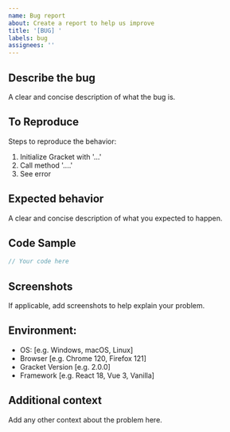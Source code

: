```yaml
---
name: Bug report
about: Create a report to help us improve
title: '[BUG] '
labels: bug
assignees: ''
---
```


## Describe the bug
A clear and concise description of what the bug is.

## To Reproduce
Steps to reproduce the behavior:
1. Initialize Gracket with '...'
2. Call method '....'
3. See error

## Expected behavior
A clear and concise description of what you expected to happen.

## Code Sample
```typescript
// Your code here
```

## Screenshots
If applicable, add screenshots to help explain your problem.

## Environment:
 - OS: [e.g. Windows, macOS, Linux]
 - Browser [e.g. Chrome 120, Firefox 121]
 - Gracket Version [e.g. 2.0.0]
 - Framework [e.g. React 18, Vue 3, Vanilla]

## Additional context
Add any other context about the problem here.

